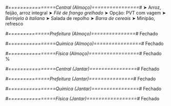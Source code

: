
*#================Central (Almoço)================#*
➤ Arroz, feijão, arroz integral
➤ *Filé de frango grelhado*
➤ Opção: PVT com vagem
➤ *Berinjela à italiana*
➤ Salada de repolho
➤ *Barra de cereais*
➤ Minipão, refresco

*#==============Prefeitura (Almoço)===============#*
Fechado

*#================Química (Almoço)================#*
Fechado

*#================Física (Almoço)=================#*
Fechado
%

*#================Central (Jantar)================#*
Fechado

*#==============Prefeitura (Jantar)===============#*
Fechado

*#================Química (Jantar)================#*
Fechado

*#================Física (Jantar)=================#*
Fechado
